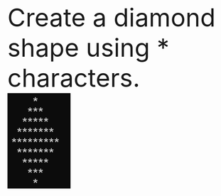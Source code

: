 <br><span style="font-size:4em;">Create a diamond shape using * characters.</span> </br>
<img src="image.png">